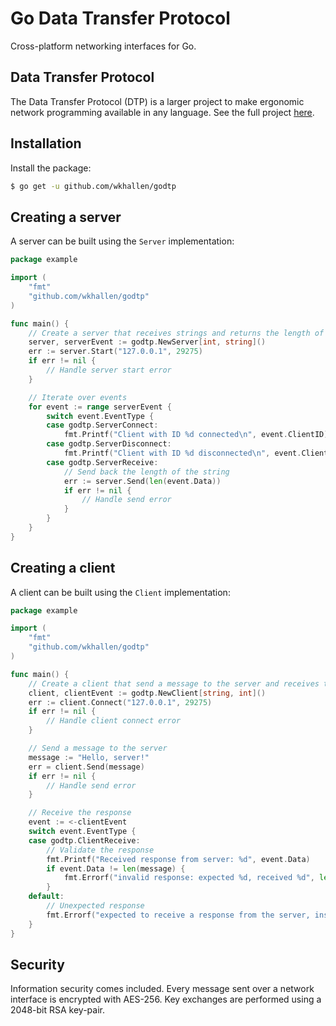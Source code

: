 # Go Data Transfer Protocol

Cross-platform networking interfaces for Go.

## Data Transfer Protocol

The Data Transfer Protocol (DTP) is a larger project to make ergonomic network programming available in any language.
See the full project [here](https://wkhallen.com/dtp/).

## Installation

Install the package:

```sh
$ go get -u github.com/wkhallen/godtp
```

## Creating a server

A server can be built using the `Server` implementation:

```go
package example

import (
	"fmt"
	"github.com/wkhallen/godtp"
)

func main() {
	// Create a server that receives strings and returns the length of each string
	server, serverEvent := godtp.NewServer[int, string]()
	err := server.Start("127.0.0.1", 29275)
	if err != nil {
		// Handle server start error
	}

	// Iterate over events
	for event := range serverEvent {
		switch event.EventType {
		case godtp.ServerConnect:
			fmt.Printf("Client with ID %d connected\n", event.ClientID)
		case godtp.ServerDisconnect:
			fmt.Printf("Client with ID %d disconnected\n", event.ClientID)
		case godtp.ServerReceive:
			// Send back the length of the string
			err := server.Send(len(event.Data))
			if err != nil {
				// Handle send error
			}
		}
	}
}
```

## Creating a client

A client can be built using the `Client` implementation:

```go
package example

import (
	"fmt"
	"github.com/wkhallen/godtp"
)

func main() {
	// Create a client that send a message to the server and receives the length of the message
	client, clientEvent := godtp.NewClient[string, int]()
	err := client.Connect("127.0.0.1", 29275)
	if err != nil {
		// Handle client connect error
	}

	// Send a message to the server
	message := "Hello, server!"
	err = client.Send(message)
	if err != nil {
		// Handle send error
	}

	// Receive the response
	event := <-clientEvent
	switch event.EventType {
	case godtp.ClientReceive:
		// Validate the response
		fmt.Printf("Received response from server: %d", event.Data)
		if event.Data != len(message) {
			fmt.Errorf("invalid response: expected %d, received %d", len(message), event.Data)
		}
	default:
		// Unexpected response
		fmt.Errorf("expected to receive a response from the server, instead got %#v\n", event)
	}
}
```

## Security

Information security comes included. Every message sent over a network interface is encrypted with AES-256. Key
exchanges are performed using a 2048-bit RSA key-pair.
